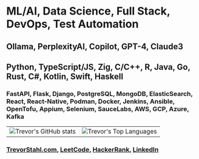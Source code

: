 <h1>ML/AI, Data Science, Full Stack, DevOps, Test Automation</h1>
<h2>Ollama, PerplexityAI, Copilot, GPT-4, Claude3</h2>
<h2>Python, TypeScript/JS, Zig, C/C++, R, Java, Go, Rust, C#, Kotlin, Swift, Haskell</h2>
<h3>FastAPI, Flask, Django, PostgreSQL, MongoDB, ElasticSearch, React, React-Native, Podman, Docker, Jenkins, Ansible, OpenTofu, Appium, Selenium, SauceLabs, AWS, GCP, Azure, Kafka</h3>

<table>
  <tr>
    <td>
      <img src="https://github-readme-stats.vercel.app/api?username=tcs76321&show_icons=true&show=reviews,discussions_started,discussions_answered,prs_merged,prs_merged_percentage" alt="Trevor's GitHub stats" />
    </td>
    <td>
      <img src="https://github-readme-stats.vercel.app/api/top-langs/?username=tcs76321&langs_count=20&layout=donut-vertical" alt="Trevor's Top Languages" />
    </td>
  </tr>
</table>
<h3>
  <a href="trevorstahl.com">TrevorStahl.com</a>, 
  <a href="https://leetcode.com/u/tcs7890/">LeetCode</a>, 
  <a href="https://www.hackerrank.com/profile/stahltrevor5">HackerRank</a>, 
  <a href="linkedin.com/in/trevor-stahl">LinkedIn</a>
</h3>
